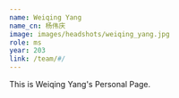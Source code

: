 ```yaml
---
name: Weiqing Yang
name_cn: 杨伟庆
image: images/headshots/weiqing_yang.jpg
role: ms
year: 203
link: /team/#/
---
```


This is Weiqing Yang's Personal Page.